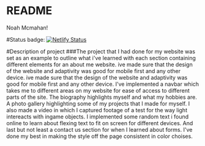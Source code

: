 # README

Noah Mcmahan!

#Status badge: [![Netlify Status](https://api.netlify.com/api/v1/badges/d59a30af-d9e2-4b18-a401-a9311ed70abf/deploy-status)](https://app.netlify.com/sites/about-me-noahbam2/deploys)

#Description of project
###The project that I had done for my website was set as an example to outline what i've learned with each section containing different elements for an about me website. ive made sure that the design of the website and adaptivity was good for mobile first and any other device. ive made sure that the design of the website and adaptivity was good for mobile first and any other device.  I've implemented a navbar which takes me to different areas on my website for ease of access to different parts of the site. The biography highlights myself and what my hobbies are. A photo gallery highlighting some of my projects that I made for myself. I also made a video in which I captured footage of a test for the way light intereacts with ingame objects. I implemented some random text i found online to learn about flexing text to fit on screen for different devices. And last but not least a contact us section for when I learned about forms. I've done my best in making the style off the page consistent in color choises.
